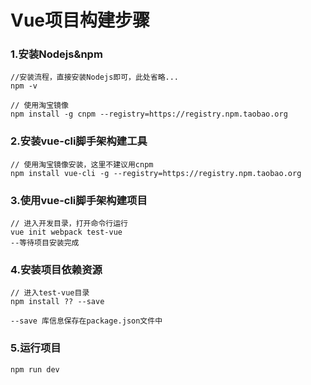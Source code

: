 # Vue项目构建步骤

### 1.安装Nodejs&npm
```
//安装流程，直接安装Nodejs即可，此处省略...
npm -v

// 使用淘宝镜像
npm install -g cnpm --registry=https://registry.npm.taobao.org

```

### 2.安装vue-cli脚手架构建工具
```
// 使用淘宝镜像安装，这里不建议用cnpm
npm install vue-cli -g --registry=https://registry.npm.taobao.org

```

### 3.使用vue-cli脚手架构建项目
```
// 进入开发目录，打开命令行运行
vue init webpack test-vue
--等待项目安装完成

```

### 4.安装项目依赖资源
```
// 进入test-vue目录
npm install ?? --save

--save 库信息保存在package.json文件中
```

### 5.运行项目
```
npm run dev
```
